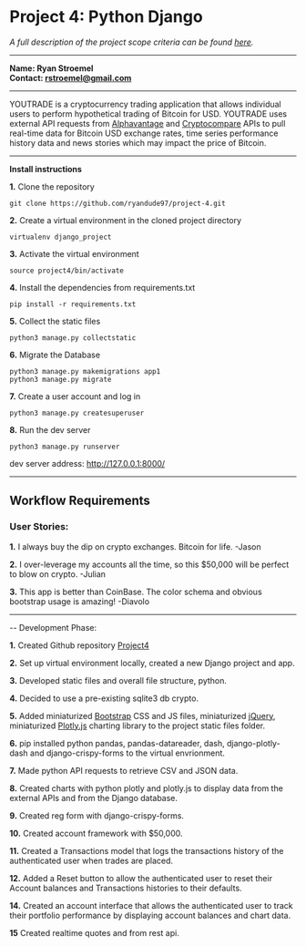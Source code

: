 # Project 4: Python Django

*A full description of the project scope criteria can be found [here](https://sites.google.com/view/reference-page/project-4).*

---
**Name:  Ryan Stroemel**  
**Contact: rstroemel@gmail.com**  

---
 

YOUTRADE is a cryptocurrency trading application that allows individual users to perform hypothetical trading of Bitcoin for USD. YOUTRADE uses external API requests from [Alphavantage](https://www.alphavantage.co/documentation/) and [Cryptocompare](https://min-api.cryptocompare.com/documentation) APIs to pull real-time data for Bitcoin USD exchange rates, time series performance history data and news stories which may impact the price of Bitcoin. 

---

**Install instructions**

**1.**  Clone the repository
```
git clone https://github.com/ryandude97/project-4.git
```
**2.** Create a virtual environment in the cloned project directory
```
virtualenv django_project
```
**3.**  Activate the virtual environment
```
source project4/bin/activate 
```
**4.**  Install the dependencies from requirements.txt
```
pip install -r requirements.txt
```
**5.**  Collect the static files
```
python3 manage.py collectstatic
```
**6.**  Migrate the Database
```
python3 manage.py makemigrations app1
python3 manage.py migrate
```
**7.** Create a user account and log in
```
python3 manage.py createsuperuser
```
**8.** Run the dev server
```
python3 manage.py runserver
```
dev server address:  http://127.0.0.1:8000/

---

## Workflow Requirements

### User Stories:

**1.** 
I always buy the dip on crypto exchanges. Bitcoin for life. 
-Jason

**2.** 
I over-leverage my accounts all the time, so this $50,000 will be perfect to blow on crypto. 
-Julian

**3.** 
This app is better than CoinBase. The color schema and obvious bootstrap usage is amazing!
-Diavolo 

---

-- Development Phase:

**1.** Created Github repository [Project4](https://github.com/ryandude97/project-4)

**2.** Set up virtual environment locally, created a new Django project and app.

**3.** Developed static files and overall file structure, python.

**4.** Decided to use a pre-existing sqlite3 db crypto. 

**5.** Added miniaturized [Bootstrap](https://getbootstrap.com/docs/4.4/getting-started/download/) CSS and JS files, miniaturized [jQuery](https://jquery.com/download/), miniaturized [Plotly.js](https://plot.ly/javascript/getting-started/) charting library to the project static files folder.

**6.** pip installed python pandas, pandas-datareader, dash, django-plotly-dash and django-crispy-forms to the virtual envrionment.

**7.** Made python API requests to retrieve CSV and JSON data.

**8.** Created charts with python plotly and plotly.js to display data from the external APIs and from the Django database.

**9.** Created reg form with django-crispy-forms. 

**10.** Created account framework with $50,000.

**11.** Created a Transactions model that logs the transactions history of the authenticated user when trades are placed.  

**12.** Added a Reset button to allow the authenticated user to reset their Account balances and Transactions histories to their defaults.

**14.** Created an account interface that allows the authenticated user to track their portfolio performance by displaying account balances and chart data.

**15** Created realtime quotes and from rest api. 

